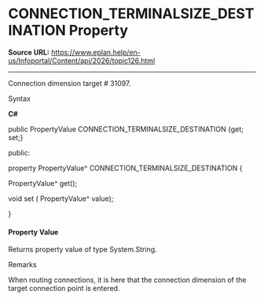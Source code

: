 # CONNECTION_TERMINALSIZE_DESTINATION Property

**Source URL:** https://www.eplan.help/en-us/Infoportal/Content/api/2026/topic126.html

---

Connection dimension target # 31097.

Syntax

**C#**



public PropertyValue CONNECTION_TERMINALSIZE_DESTINATION {get; set;}

public:

property PropertyValue^ CONNECTION_TERMINALSIZE_DESTINATION {

   PropertyValue^ get();

   void set (    PropertyValue^ value);

}


#### Property Value

Returns property value of type System.String.

Remarks

When routing connections, it is here that the connection dimension of the target connection point is entered.
